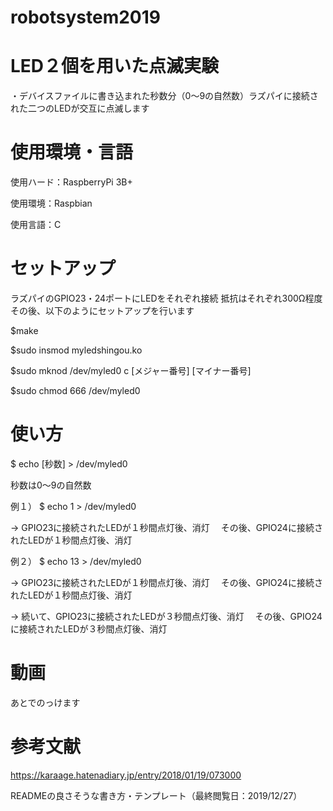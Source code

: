# robotsystem2019

# LED２個を用いた点滅実験
・デバイスファイルに書き込まれた秒数分（0～9の自然数）ラズパイに接続された二つのLEDが交互に点滅します

# 使用環境・言語
使用ハード：RaspberryPi 3B+

使用環境：Raspbian

使用言語：C

# セットアップ
ラズパイのGPIO23・24ポートにLEDをそれぞれ接続
抵抗はそれぞれ300Ω程度
その後、以下のようにセットアップを行います

$make

$sudo insmod myledshingou.ko

$sudo mknod /dev/myled0 c [メジャー番号] [マイナー番号]

$sudo chmod 666 /dev/myled0

# 使い方
$ echo [秒数] > /dev/myled0

秒数は0～9の自然数


例１）
$ echo 1 > /dev/myled0 

→ GPIO23に接続されたLEDが１秒間点灯後、消灯
　その後、GPIO24に接続されたLEDが１秒間点灯後、消灯
 
 
 例２）
 $ echo 13 > /dev/myled0 

→ GPIO23に接続されたLEDが１秒間点灯後、消灯
　その後、GPIO24に接続されたLEDが１秒間点灯後、消灯
 
→ 続いて、GPIO23に接続されたLEDが３秒間点灯後、消灯
　その後、GPIO24に接続されたLEDが３秒間点灯後、消灯

# 動画
あとでのっけます

# 参考文献
https://karaage.hatenadiary.jp/entry/2018/01/19/073000

READMEの良さそうな書き方・テンプレート（最終閲覧日：2019/12/27）
